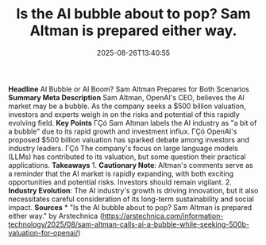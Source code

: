 ﻿---
title: "Is the AI bubble about to pop? Sam Altman is prepared either way."
date: "2025-08-26T13:40:55"
category: "Markets"
summary: ""
slug: "is the ai bubble about to pop sam altman is prepared either "
source_urls:
  - "https://arstechnica.com/information-technology/2025/08/sam-altman-calls-ai-a-bubble-while-seeking-500b-valuation-for-openai/"
seo:
  title: "Is the AI bubble about to pop? Sam Altman is prepared either way. | Hash n Hedge"
  description: ""
  keywords: ["news", "markets", "brief"]
---
**Headline** AI Bubble or AI Boom? Sam Altman Prepares for Both Scenarios  **Summary Meta Description** Sam Altman, OpenAI's CEO, believes the AI market may be a bubble. As the company seeks a $500 billion valuation, investors and experts weigh in on the risks and potential of this rapidly evolving field.  **Key Points**  ΓÇó Sam Altman labels the AI industry as "a bit of a bubble" due to its rapid growth and investment influx. ΓÇó OpenAI's proposed $500 billion valuation has sparked debate among investors and industry leaders. ΓÇó The company's focus on large language models (LLMs) has contributed to its valuation, but some question their practical applications.  **Takeaways**  1. **Cautionary Note**: Altman's comments serve as a reminder that the AI market is rapidly expanding, with both exciting opportunities and potential risks. Investors should remain vigilant. 2. **Industry Evolution**: The AI industry's growth is driving innovation, but it also necessitates careful consideration of its long-term sustainability and social impact.  **Sources**  * "Is the AI bubble about to pop? Sam Altman is prepared either way." by Arstechnica (https://arstechnica.com/information-technology/2025/08/sam-altman-calls-ai-a-bubble-while-seeking-500b-valuation-for-openai/) 
